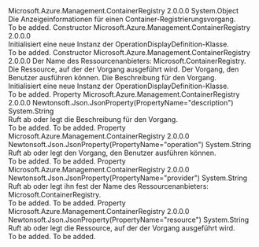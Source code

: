 <Type Name="OperationDisplayDefinition" FullName="Microsoft.Azure.Management.ContainerRegistry.Models.OperationDisplayDefinition">
  <TypeSignature Language="C#" Value="public class OperationDisplayDefinition" />
  <TypeSignature Language="ILAsm" Value=".class public auto ansi beforefieldinit OperationDisplayDefinition extends System.Object" />
  <TypeSignature Language="DocId" Value="T:Microsoft.Azure.Management.ContainerRegistry.Models.OperationDisplayDefinition" />
  <TypeSignature Language="VB.NET" Value="Public Class OperationDisplayDefinition" />
  <TypeSignature Language="F#" Value="type OperationDisplayDefinition = class" />
  <AssemblyInfo>
    <AssemblyName>Microsoft.Azure.Management.ContainerRegistry</AssemblyName>
    <AssemblyVersion>2.0.0.0</AssemblyVersion>
  </AssemblyInfo>
  <Base>
    <BaseTypeName>System.Object</BaseTypeName>
  </Base>
  <Interfaces />
  <Docs>
    <summary>
            Die Anzeigeinformationen für einen Container-Registrierungsvorgang.
            </summary>
    <remarks>To be added.</remarks>
  </Docs>
  <Members>
    <Member MemberName=".ctor">
      <MemberSignature Language="C#" Value="public OperationDisplayDefinition ();" />
      <MemberSignature Language="ILAsm" Value=".method public hidebysig specialname rtspecialname instance void .ctor() cil managed" />
      <MemberSignature Language="DocId" Value="M:Microsoft.Azure.Management.ContainerRegistry.Models.OperationDisplayDefinition.#ctor" />
      <MemberSignature Language="VB.NET" Value="Public Sub New ()" />
      <MemberType>Constructor</MemberType>
      <AssemblyInfo>
        <AssemblyName>Microsoft.Azure.Management.ContainerRegistry</AssemblyName>
        <AssemblyVersion>2.0.0.0</AssemblyVersion>
      </AssemblyInfo>
      <Parameters />
      <Docs>
        <summary>
            Initialisiert eine neue Instanz der OperationDisplayDefinition-Klasse.
            </summary>
        <remarks>To be added.</remarks>
      </Docs>
    </Member>
    <Member MemberName=".ctor">
      <MemberSignature Language="C#" Value="public OperationDisplayDefinition (string provider = null, string resource = null, string operation = null, string description = null);" />
      <MemberSignature Language="ILAsm" Value=".method public hidebysig specialname rtspecialname instance void .ctor(string provider, string resource, string operation, string description) cil managed" />
      <MemberSignature Language="DocId" Value="M:Microsoft.Azure.Management.ContainerRegistry.Models.OperationDisplayDefinition.#ctor(System.String,System.String,System.String,System.String)" />
      <MemberSignature Language="VB.NET" Value="Public Sub New (Optional provider As String = null, Optional resource As String = null, Optional operation As String = null, Optional description As String = null)" />
      <MemberSignature Language="F#" Value="new Microsoft.Azure.Management.ContainerRegistry.Models.OperationDisplayDefinition : string * string * string * string -&gt; Microsoft.Azure.Management.ContainerRegistry.Models.OperationDisplayDefinition" Usage="new Microsoft.Azure.Management.ContainerRegistry.Models.OperationDisplayDefinition (provider, resource, operation, description)" />
      <MemberType>Constructor</MemberType>
      <AssemblyInfo>
        <AssemblyName>Microsoft.Azure.Management.ContainerRegistry</AssemblyName>
        <AssemblyVersion>2.0.0.0</AssemblyVersion>
      </AssemblyInfo>
      <Parameters>
        <Parameter Name="provider" Type="System.String" />
        <Parameter Name="resource" Type="System.String" />
        <Parameter Name="operation" Type="System.String" />
        <Parameter Name="description" Type="System.String" />
      </Parameters>
      <Docs>
        <param name="provider">Der Name des Ressourcenanbieters: Microsoft.ContainerRegistry.</param>
        <param name="resource">Die Ressource, auf der der Vorgang ausgeführt wird.</param>
        <param name="operation">Der Vorgang, den Benutzer ausführen können.</param>
        <param name="description">Die Beschreibung für den Vorgang.</param>
        <summary>
            Initialisiert eine neue Instanz der OperationDisplayDefinition-Klasse.
            </summary>
        <remarks>To be added.</remarks>
      </Docs>
    </Member>
    <Member MemberName="Description">
      <MemberSignature Language="C#" Value="public string Description { get; set; }" />
      <MemberSignature Language="ILAsm" Value=".property instance string Description" />
      <MemberSignature Language="DocId" Value="P:Microsoft.Azure.Management.ContainerRegistry.Models.OperationDisplayDefinition.Description" />
      <MemberSignature Language="VB.NET" Value="Public Property Description As String" />
      <MemberSignature Language="F#" Value="member this.Description : string with get, set" Usage="Microsoft.Azure.Management.ContainerRegistry.Models.OperationDisplayDefinition.Description" />
      <MemberType>Property</MemberType>
      <AssemblyInfo>
        <AssemblyName>Microsoft.Azure.Management.ContainerRegistry</AssemblyName>
        <AssemblyVersion>2.0.0.0</AssemblyVersion>
      </AssemblyInfo>
      <Attributes>
        <Attribute>
          <AttributeName>Newtonsoft.Json.JsonProperty(PropertyName="description")</AttributeName>
        </Attribute>
      </Attributes>
      <ReturnValue>
        <ReturnType>System.String</ReturnType>
      </ReturnValue>
      <Docs>
        <summary>
            Ruft ab oder legt die Beschreibung für den Vorgang.
            </summary>
        <value>To be added.</value>
        <remarks>To be added.</remarks>
      </Docs>
    </Member>
    <Member MemberName="Operation">
      <MemberSignature Language="C#" Value="public string Operation { get; set; }" />
      <MemberSignature Language="ILAsm" Value=".property instance string Operation" />
      <MemberSignature Language="DocId" Value="P:Microsoft.Azure.Management.ContainerRegistry.Models.OperationDisplayDefinition.Operation" />
      <MemberSignature Language="VB.NET" Value="Public Property Operation As String" />
      <MemberSignature Language="F#" Value="member this.Operation : string with get, set" Usage="Microsoft.Azure.Management.ContainerRegistry.Models.OperationDisplayDefinition.Operation" />
      <MemberType>Property</MemberType>
      <AssemblyInfo>
        <AssemblyName>Microsoft.Azure.Management.ContainerRegistry</AssemblyName>
        <AssemblyVersion>2.0.0.0</AssemblyVersion>
      </AssemblyInfo>
      <Attributes>
        <Attribute>
          <AttributeName>Newtonsoft.Json.JsonProperty(PropertyName="operation")</AttributeName>
        </Attribute>
      </Attributes>
      <ReturnValue>
        <ReturnType>System.String</ReturnType>
      </ReturnValue>
      <Docs>
        <summary>
            Ruft ab oder legt den Vorgang, den Benutzer ausführen können.
            </summary>
        <value>To be added.</value>
        <remarks>To be added.</remarks>
      </Docs>
    </Member>
    <Member MemberName="Provider">
      <MemberSignature Language="C#" Value="public string Provider { get; set; }" />
      <MemberSignature Language="ILAsm" Value=".property instance string Provider" />
      <MemberSignature Language="DocId" Value="P:Microsoft.Azure.Management.ContainerRegistry.Models.OperationDisplayDefinition.Provider" />
      <MemberSignature Language="VB.NET" Value="Public Property Provider As String" />
      <MemberSignature Language="F#" Value="member this.Provider : string with get, set" Usage="Microsoft.Azure.Management.ContainerRegistry.Models.OperationDisplayDefinition.Provider" />
      <MemberType>Property</MemberType>
      <AssemblyInfo>
        <AssemblyName>Microsoft.Azure.Management.ContainerRegistry</AssemblyName>
        <AssemblyVersion>2.0.0.0</AssemblyVersion>
      </AssemblyInfo>
      <Attributes>
        <Attribute>
          <AttributeName>Newtonsoft.Json.JsonProperty(PropertyName="provider")</AttributeName>
        </Attribute>
      </Attributes>
      <ReturnValue>
        <ReturnType>System.String</ReturnType>
      </ReturnValue>
      <Docs>
        <summary>
            Ruft ab oder legt ihn fest der Name des Ressourcenanbieters: Microsoft.ContainerRegistry.
            </summary>
        <value>To be added.</value>
        <remarks>To be added.</remarks>
      </Docs>
    </Member>
    <Member MemberName="Resource">
      <MemberSignature Language="C#" Value="public string Resource { get; set; }" />
      <MemberSignature Language="ILAsm" Value=".property instance string Resource" />
      <MemberSignature Language="DocId" Value="P:Microsoft.Azure.Management.ContainerRegistry.Models.OperationDisplayDefinition.Resource" />
      <MemberSignature Language="VB.NET" Value="Public Property Resource As String" />
      <MemberSignature Language="F#" Value="member this.Resource : string with get, set" Usage="Microsoft.Azure.Management.ContainerRegistry.Models.OperationDisplayDefinition.Resource" />
      <MemberType>Property</MemberType>
      <AssemblyInfo>
        <AssemblyName>Microsoft.Azure.Management.ContainerRegistry</AssemblyName>
        <AssemblyVersion>2.0.0.0</AssemblyVersion>
      </AssemblyInfo>
      <Attributes>
        <Attribute>
          <AttributeName>Newtonsoft.Json.JsonProperty(PropertyName="resource")</AttributeName>
        </Attribute>
      </Attributes>
      <ReturnValue>
        <ReturnType>System.String</ReturnType>
      </ReturnValue>
      <Docs>
        <summary>
            Ruft ab oder legt die Ressource, auf der der Vorgang ausgeführt wird.
            </summary>
        <value>To be added.</value>
        <remarks>To be added.</remarks>
      </Docs>
    </Member>
  </Members>
</Type>